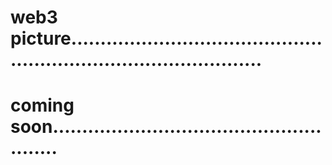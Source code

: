 # web3 picture......................................................................................
# coming soon......................................................
